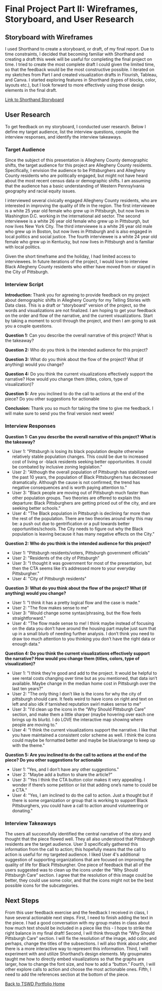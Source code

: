 # Final Project Part II: Wireframes, Storyboard, and User Research

## Storyboard with Wireframes 
I used Shorthand to create a storyboard, or draft, of my final report. Due to time constraints, I decided that becoming familiar with Shorthand and creating a draft this week will be useful for completing the final project on time. I tried to create the most complete draft I could given the limited time, so that the feedback would be the most constructive possible. I iterated on my sketches from Part I and created visualization drafts in Flourish, Tableau, and Canva. I started exploring features in Shorthand (types of blocks, color, layouts etc.), but I look forward to more effectively using those design elements in the final draft. 

[Link to Shorthand Storyboard](https://carnegiemellon.shorthandstories.com/why-is-pittsburgh-s-black-population-declining-storyboard/index.html)

## User Research

To get feedback on my storyboard, I conducted user research. Below I define my target audience, list the interview questions, compile the interview responses, and identify the interview takeaways. 

### Target Audience 

Since the subject of this presentation is Allegheny County demographic shifts, the target audience for this project are Allegheny County residents. Specifically, I envision the audience to be Pittsburghers and Allegheny County residents who are politically engaged, but might not have heard about the most recent census data or demographic shifts. I am assuming that the audience has a basic understanding of Western Pennsylvania geography and racial equity issues. 

I interviewed several civically engaged Allegheny County residents, who are interested in improving the quality of life in the region. The first interviewee is a white 25 year old female who grew up in Pittsburgh, but now lives in Washington D.C. working in the international aid sector. The second interviewee is a white 26 year old female who grew up in Pittsburgh, but now lives New York City. The third interviewee is a white 26 year old male who grew up in Boston, but now lives in Pittsburgh and is also engaged in local politics and social justice. The fourth interviewee is a white 24 year old female who grew up in Kentucky, but now lives in Pittsburgh and is familiar with local politics.

Given the short timeframe and the holiday, I had limited access to interviewees. In future iterations of the project, I would love to interview Black Allegheny County residents who either have moved from or stayed in the City of Pittsburgh. 

### Interview Script

**Introduction:** Thank you for agreeing to provide feedback on my project about demographic shifts in Allegheny County for my Telling Stories with Data class. This is a draft or “storyboard” version of the project, so the words and visualizations are not finalized. I am hoping to get your feedback on the order and flow of the narrative, and the current visualizations. Start by taking a moment to scroll through the project, and then I am going to ask you a couple questions.

**Question 1:** Can you describe the overall narrative of this project? What is the takeaway?

**Question 2:** Who do you think is the intended audience for this project?

**Question 3:** What do you think about the flow of the project? What (if anything) would you change?

**Question 4:** Do you think the current visualizations effectively support the narrative? How would you change them (titles, colors, type of visualization)?

**Question 5:** Are you inclined to do the call to actions at the end of the piece? Do you other suggestions for actionable 

**Conclusion:** Thank you so much for taking the time to give me feedback. I will make sure to send you the final version next week!

### Interview Responses

**Question 1: Can you describe the overall narrative of this project? What is the takeaway?**
- User 1: "Pittsburgh is losing its black population despite otherwise relatively stable population changes. This could be due to increased cost of living or -black residents seeking better opportunities. It could be combated by inclusive zoning legislation."
- User 2: "Although the overall population of Pittsburgh has stabilized over the past 10 years, the population of Black Pittsburghers has decreased dramatically. Although the cause is not confirmed, the trend has negative consequences and is worth paying attention to."
- User 3: "Black people are moving out of Pittsburgh much faster than other population groups. Two theories are offered to explain this departure: Black Pittsburghers are getting priced out of the city, and are seeking better schools."
- User 4: "The Black population in Pittsburgh is declining far more than the rest of the population. There are two theories around why this may be: a push out due to gentrification or a pull towards better opportunities/schools. The City needs to figure out why the Black population is leaving because it has many negative effects on the City."


**Question 2: Who do you think is the intended audience for this project?**
- User 1: "Pittsburgh residents/voters, Pittsburgh government officials"
- User 2: "Residents of the city of Pittsburgh"
- User 3: "I thought it was government for most of the presentation, but then the CTA seems like it’s addressed more to your everyday Pittsburgher." 
- User 4: "City of Pittsburgh residents"

**Question 3: What do you think about the flow of the project? What (if anything) would you change?**
- User 1: "I think it has a pretty logical flow and the case is made."
- User 2: "The flow makes sense to me"
- User 3: "Would change some syntax/phrasing, but the flow feels straightforward." 
- User 4: "The flow made sense to me! I think maybe instead of focusing on the data you don’t have around the housing part maybe just sum that up in a small blurb of needing further analysis. I don’t think you need to draw too much attention to you thinking you don’t have the right data or enough data."

**Question 4: Do you think the current visualizations effectively support the narrative? How would you change them (titles, colors, type of visualization)?** 
- User 1: "I think they’re good and add to the project. It would be helpful to see rental costs changing over time but as you mentioned, that data isn’t available. Maybe change in the median home cost in Pittsburgh over the last ten years?"
- User 2: "The only thing I don’t like is the icons for why the city of pittsburgh should care. It feels weird to have icons on right and text on left and also idk if tarnished reputation swirl makes sense to me"
- User 3: "I’d clean up the icons in the “Why Should Pittsburgh Care” section, and make them a little sharper (maybe hovering over each one brings up its blurb). I do LOVE the interactive map showing where people are moving to." 
- User 4: "I think the current visualizations support the narrative. I like that you have maintained a consistent color scheme as well. I think the icons could maybe be formatted better and maybe be blue/orange to keep up with the theme."

**Question 5: Are you inclined to do the call to actions at the end of the piece? Do you other suggestions for actionable**
- User 1: "Yes, and I don’t have any other suggestions."
- User 2: "Maybe add a button to share the article?"
- User 3: "Yes I think the CTA button color makes it very appealing. I wonder if there’s some petition or list that adding one’s name to could be a CTA." 
- User 4: "Yes, I am inclined to do the call to action. Just a thought but if there is some organization or group that is working to support Black Pittsburghers, you could have a call to action around volunteering or donating."

### Interview Takeaways

The users all successfully identified the central narrative of the story and thought that the piece flowed well. They all also understood that Pittsburgh residents are the target audience. User 3 specifically gathered this information from the call to action; this hopefully means that the call to action is useful for my targeted audience. I liked User 4's additional suggestion of supporting organizations that are focused on improving the quality of life for Black Pittsburgher. One piece of feedback that all of the users suggested was to clean up the icons under the “Why Should Pittsburgh Care” section. I agree that the resolution of this image could be better, they could use some color, and that the icons might not be the best possible icons for the subcategories. 

## Next Steps

From this user feedback exercise and the feedback I received in class, I have several actionable next steps. First, I need to finish adding the text in the piece. I had a good conversation with my group mates in class about how much text should be included in a piece like this - I hope to strike the right balance in my final draft! Second, I will think through the “Why Should Pittsburgh Care” section. I will fix the resolution of the image, add color, and perhaps, change the titles of the subsections. I will also think about whether there is a more interactive way to represent this information. Third, I will experiment with and utilize Shorthand’s design elements. My groupmates taught me how to directly embed visualizations so that the graphs are larger, how to change the font size, and how to add a “button.” Fourth, I will other explore calls to action and choose the most actionable ones. Fifth, I need to add the references section at the bottom of the piece. 

[Back to TSWD Portfolio Home](/README.md)
